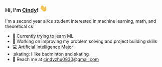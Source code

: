 ### Hi, I'm [Cindy](https://czhu1217.github.io/)!  <img src="https://raw.githubusercontent.com/czhu1217/czhu1217/master/wave.gif" width="24px">

I'm a second year ai/cs student interested in machine learning, math, and theoretical cs

- 🌱 Currently trying to learn ML
- :rocket: Working on improving my problem solving and project building skills
- :computer: Artificial Intelligence Major
- :skating: I like badminton and skating 
- :email: Reach me at cindyzhu0830@gmail.com
